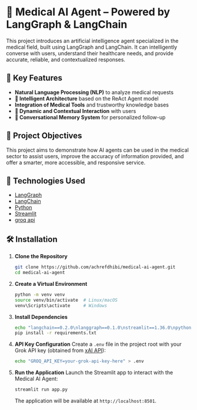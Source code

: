 
# 🧠 Medical AI Agent – Powered by LangGraph & LangChain

This project introduces an artificial intelligence agent specialized in the medical field, built using LangGraph and LangChain. It can intelligently converse with users, understand their healthcare needs, and provide accurate, reliable, and contextualized responses.

## 🚀 Key Features
- **Natural Language Processing (NLP)** to analyze medical requests
- **🤖 Intelligent Architecture** based on the ReAct Agent model
- **Integration of Medical Tools** and trustworthy knowledge bases
- **💬 Dynamic and Contextual Interaction** with users
- **🧠 Conversational Memory System** for personalized follow-up

## 🎯 Project Objectives
This project aims to demonstrate how AI agents can be used in the medical sector to assist users, improve the accuracy of information provided, and offer a smarter, more accessible, and responsive service.

## 🧰 Technologies Used
- [LangGraph](https://www.langchain.com/langgraph)
- [LangChain](https://www.langchain.com/)
- [Python](https://www.python.org/)
- [Streamlit](https://streamlit.io/)
- [groq api](https://groq.com/)

## 🛠️ Installation
1. **Clone the Repository**
   ```bash
   git clone https://github.com/achrefdhibi/medical-ai-agent.git
   cd medical-ai-agent
   ```

2. **Create a Virtual Environment**
   ```bash
   python -m venv venv
   source venv/bin/activate  # Linux/macOS
   venv\Scripts\activate     # Windows
   ```

3. **Install Dependencies**
   ```bash
   echo "langchain==0.2.0\nlanggraph==0.1.0\nstreamlit==1.36.0\npython-dotenv==1.0.1" > requirements.txt
   pip install -r requirements.txt
   ```

4. **API Key Configuration**
   Create a `.env` file in the project root with your Grok API key (obtained from [xAI API](https://x.ai/api)):
   ```bash
   echo "GROQ_API_KEY=your-grok-api-key-here" > .env
   ```

5. **Run the Application**
   Launch the Streamlit app to interact with the Medical AI Agent:
   ```bash
   streamlit run app.py
   ```
   The application will be available at `http://localhost:8501`.
```
